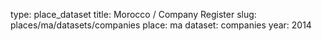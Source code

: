 type: place_dataset
title: Morocco / Company Register
slug: places/ma/datasets/companies
place: ma
dataset: companies
year: 2014
